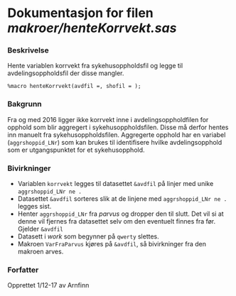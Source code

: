 
# Dokumentasjon for filen *makroer/henteKorrvekt.sas*

### Beskrivelse

Hente variablen korrvekt fra sykehusoppholdsfil og legge til 
avdelingsoppholdsfil der disse mangler.

```
%macro henteKorrvekt(avdfil =, shofil = );
```

### Bakgrunn

Fra og med 2016 ligger ikke korrvekt inne i avdelingsoppholdfilen for opphold 
som blir aggregert i sykehusoppholdsfilen. Disse må derfor hentes inn manuelt 
fra sykehusoppholdsfilen. Aggregerte opphold har en variabel (`aggrshoppid_LNr`) 
som kan brukes til identifisere hvilke avdelingsopphold som er utgangspunktet 
for et sykehusopphold.

### Bivirkninger

- Variablen `korrvekt` legges til datasettet `&avdfil` på linjer med unike `aggrshoppid_LNr ne .`
- Datasettet `&avdfil` sorteres slik at de linjene med `aggrshoppid_LNr ne .` legges sist.
- Henter `aggrshoppid_LNr` fra *parvus* og dropper den til slutt. Det vil si at denne 
  vil fjernes fra datasettet selv om den eventuelt finnes fra før. Gjelder `&avdfil`
- Datasett i *work* som begynner på `qwerty` slettes.
- Makroen `VarFraParvus` kjøres på `&avdfil`, så bivirkninger fra den makroen arves.

### Forfatter

Opprettet 1/12-17 av Arnfinn

